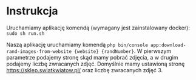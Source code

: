 # Instrukcja

Uruchamiamy aplikację komendą (wymagany jest zainstalowany docker): `sudo sh run.sh`

Naszą aplikację uruchamiamy komendą `php bin/console app:download-rand-images-from-website {website} {randNumber}`.
W pierwszym parametrze podajemy stronę skąd mamy pobrać zdjęcia, a w drugim podajemy liczbę zwracanych zdjęć.
Domyślnie mamy ustawioną stronę https://sklep.swiatkwiatow.pl/ oraz liczbę zwracanych zdjęć 3.
